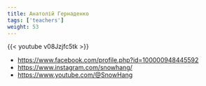 ```yaml
---
title: Анатолій Гернаденко
tags: ['teachers']
weight: 53
---
```

{{< youtube v08Jzjfc5tk >}}

- https://www.facebook.com/profile.php?id=100000948445592
- https://www.instagram.com/snowhang/
- https://www.youtube.com/@SnowHang

